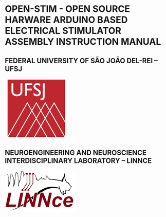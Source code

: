 # OPEN-STIM - OPEN SOURCE HARWARE ARDUINO BASED ELECTRICAL STIMULATOR ASSEMBLY INSTRUCTION MANUAL

## FEDERAL UNIVERSITY OF SÃO JOÃO DEL-REI – UFSJ
![UFSJ](https://github.com/Open-Stim/openstim/blob/main/Additional%20files/UFSJ.png)

## NEUROENGINEERING AND NEUROSCIENCE INTERDISCIPLINARY LABORATORY – LINNCE
![LINNCE](https://github.com/Open-Stim/openstim/blob/main/Additional%20files/LINNce.png)






